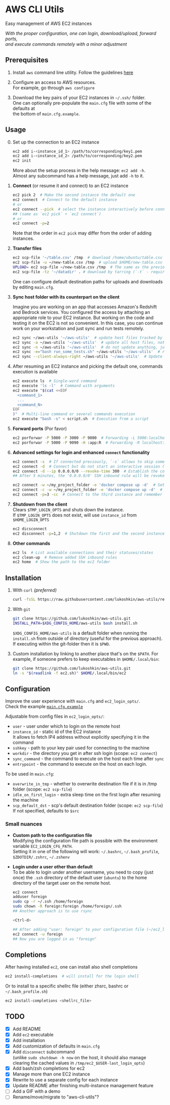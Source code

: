 # AWS CLI Utils

Easy management of AWS EC2 instances

_With the proper configuration, one can login, download/upload, forward ports,  
and execute commands remotely with a minor adjustment_

## Prerequisites

1. Install `aws` command line utility. Follow the guidelines [
   here](https://docs.aws.amazon.com/cli/latest/userguide/getting-started-install.html#getting-started-install-instructions)
1. Configure an access to AWS resources.  
   For example, go through `aws configure`

1. Download the key pairs of your EC2 instances in `~/.ssh/` folder.  
   One can optionally pre-populate the `main.cfg` file with some of the
   defaults at<br>the bottom of `main.cfg.example`.

## Usage

0. Set up the connection to an EC2 instance

   ```bash
   ec2 add i-<instance_id_1> /path/to/corresponding/key1.pem
   ec2 add i-<instance_id_2> /path/to/corresponding/key2.pem
   ec2 init
   ```

   More about the setup process in the help message: `ec2 add -h`.  
   Almost any subcommand has a help message, just add `-h` to it.

1. **Connect** (or resume it and connect) to an EC2 instance

   ```bash
   ec2 pick 2  # Make the second instance the default one
   ec2 connect  # Connect to the default instance
   # or
   ec2 connect --pick  # select the instance interactively before connecting
   ## (same as `ec2 pick` + `ec2 connect`)
   # or
   ec2 connect -p=2
   ```

   Note that the order in `ec2 pick` may differ from the order of adding instances.

2. **Transfer files**

   ```bash
   ec2 scp-file '~/table.csv' /tmp  # download /home/ubuntu/table.csv from the host
   ec2 scp-file -u ~/new-table.csv /tmp  # upload $HOME/new-table.csv to host's /tmp
   UPLOAD= ec2 scp-file ~/new-table.csv /tmp  # The same as the previous command but using the old syntax
   ec2 scp-file -tz '~/datadir' . # download by tarring (`-t` - required for a folder) and compressing (`-z`) the folder
   ```

   One can configure default destination paths for uploads and downloads by editing `main.cfg`.

3. **Sync host folder with its counterpart on the client**

   Imagine you are working on an app that accesses Amazon's Redshift and
   Bedrock services. You configured the access by attaching an appropriate role
   to your EC2 instance. But working on the code and testing it on the EC2 is
   not so convenient. In this case, you can continue work on your workstation
   and just sync and run tests remotely.

   ```bash
   ec2 sync ~/aws-utils '~/aws-utils'  # update host files tracked by git with respective new ones on the client
   ec2 sync -a ~/aws-utils '~/aws-utils'  # update all host files, not just those tracked by git
   ec2 sync -n ~/aws-utils '~/aws-utils'  # do not update anything, just print what will be updated
   ec2 sync -e="bash run_some_tests.sh" ~/aws-utils '~/aws-utils'  # run a command after sync
   ec2 sync --client-always-right ~/aws-utils '~/aws-utils'  # Update with client files even if they are older
   ```

4. After resuming an EC2 instance and picking the default one, commands
   execution is available

   ```bash
   ec2 execute ls  # Single-word command
   ec2 execute 'ls -l'  # Command with arguments
   ec2 execute "$(cat <<EOF
     <command_1>
     ...
     <command_N>
   EOF
   )"  # Multi-line command or several commands execution
   ec2 execute "bash -s" < script.sh  # Execution from a script
   ```

5. **Forward ports** (Por favor)

   ```bash
   ec2 porforwar -P 5000 -P 3000 -P 9000  # Forwarding -L 5000:localhost:5000 -L 8000:localhost:8000 -L 9000:localhost:9000
   ec2 porforwar -P 5000 -P 9090 -H :app:R  # Forwarding -R localhost:5000:app:5000 -L 9090:localhost:9090
   ```

6. **Advanced settings for login and enhanced `connect` functionality**

   ```bash
   ec2 connect -s  # If connected previously, `-s` allows to skip some checks and save time
   ec2 connect -d  # Connect but do not start an interactive session (useful to run other commands: scp-file, sync, ...)
   ec2 connect -d --ip 0.0.0.0/0 --revoke-time 300  # Establish the connection with SSH inbound rule set for any IP for 5 minutes
   ## After 5 minutes, the '0.0.0.0/0' SSH inbound rule will be revoked.

   ec2 connect -w ~/my_project_folder -e 'docker compose up -d'  # Set the working directory and run a command on the login
   ec2 connect -c -w ~/my_project_folder -e 'docker compose up -d'  # Same as the one above + cache the settings
   ec2 connect -p=3 -cc  # Connect to the third instance and remember the choice
   ```

7. **Shutdown from the client**  
   Clears `$TMP_LOGIN_OPTS` and shuts down the instance.  
   If `$TMP_LOGIN_OPTS` does not exist, will use `instance_id` from `$HOME_LOGIN_OPTS`

   ```bash
   ec2 dicsconnect
   ec2 disconnect -p=1,2  # Shutdown the first and the second instances
   ```

8. **Other commands**

   ```bash
   ec2 ls  # List available connections and their statuses/states
   ec2 clean-up  # Remove added SSH inbound rules
   ec2 home  # Show the path to the ec2 folder
   ```

## Installation

1. With `curl` _(preferred)_

   ```bash
   curl -fsSL https://raw.githubusercontent.com/lukoshkin/aws-utils/refs/heads/master/install.sh | bash
   ```

2. With `git`

   ```bash
   git clone https://github.com/lukoshkin/aws-utils.git
   INSTALL_PATH=$XDG_CONFIG_HOME/aws-utils bash install.sh
   ```

   `$XDG_CONFIG_HOME/aws-utils` is a default folder when running the
   `install.sh` from outside of directory (useful for the previous approach).
   If executing within the git-folder then it is `$PWD`.

3. Custom installation by linking to another place that's on the `$PATH`.
   For example, if someone prefers to keep executables in `$HOME/.local/bin`:

   ```bash
   git clone https://github.com/lukoshkin/aws-utils.git
   ln -s "$(readlink -f ec2.sh)" $HOME/.local/bin/ec2
   ```

## Configuration

Improve the user experience with `main.cfg` and `ec2_login_opts/`.  
Check the example [`main.cfg.example`](./main.cfg.example)

Adjustable from config files in `ec2_login_opts/`:

- `user` - user under which to login on the remote host
- `instance_id` - static id of the EC2 instance  
   It allows to fetch IP4 address without explicitly specifying it in the command
- `sshkey` - path to your key pair used for connecting to the machine
- `workdir` - the directory you get in after ssh login (scope: `ec2 connect`)
- `sync_command` - the command to execute on the host each time after `sync`
- `entrypoint` - the command to execute on the host on each login.

To be used in `main.cfg`:

- `overwrite_in_tmp` - whether to overwrite destination file if it is in /tmp folder (scope: `ec2 scp-file`)
- `idle_on_first_login` - extra sleep time on the first login after resuming the machine
- `scp_default_dst` - scp's default destination folder (scope: `ec2 scp-file`)  
   If not specified, defaults to `$src`

### Small nuances

- **Custom path to the configuration file**  
  Modifying the configuration file path is possible with the environment variable `EC2_LOGIN_CFG_PATH`.  
  Setting it in one of the following will work:
  `~/.bashrc`, `~/.bash_profile`, `$ZDOTDIR/.zshrc`, `~/.zshenv`

- **Login under a user other than default**  
  To be able to login under another username, you need to copy (just once) the
  `.ssh` directory of the default user (`ubuntu`) to the home directory of the
  target user on the remote host.

  ```bash
  ec2 connect
  adduser foreign
  sudo cp -r ~/.ssh /home/foreign
  sudo chown -R foreign:foreign /home/foreign/.ssh
  ## Another approach is to use rsync

  <Ctrl-d>

  ## After adding "user: foreign" to your configuration file (~/ec2_login_opts/<cfg_file>)
  ec2 connect -u foreign
  ## Now you are logged in as "foreign"
  ```

## Completions

After having installed `ec2`, one can install also shell completions

```bash
ec2 install-completions  # will install for the login shell
```

Or to install to a specific shellrc file (either zhsrc, bashrc or `~/.bash_profile.sh`)

```bash
ec2 install-completions <shellrc_file>
```

## TODO

- [x] Add README
- [x] Add `ec2` executable
- [x] Add installation
- [x] Add customization of defaults in `main.cfg`
- [x] Add `disconnect` subcommand  
       (unlike `sudo shutdown -h now` on the host, it should also manage  
       clearing the cached values in `/tmp/ec2_$USER-last_login_opts`)
- [x] Add bash/zsh completions for ec2
- [x] Manage more than one EC2 instance
- [x] Rewrite to use a separate config for each instance
- [x] Update README after finishing multi-instance management feature
- [ ] Add a GIF with a demo
- [ ] Rename/move/migrate to "aws-cli-utils"?
